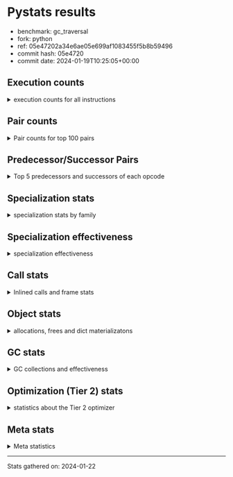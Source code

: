 
# Pystats results

- benchmark: gc_traversal
- fork: python
- ref: 05e47202a34e6ae05e699af1083455f5b8b59496
- commit hash: 05e4720
- commit date: 2024-01-19T10:25:05+00:00

## Execution counts

<details>
<summary> execution counts for all instructions </summary>

|Name | Count | Self | Cumulative | Miss ratio | 
|---|---:|---:|---:|---:|
| LOAD_FAST | 40,210,800 | 16.7% | 16.7% |  |
| STORE_FAST | 40,210,480 | 16.7% | 33.4% |  |
| FOR_ITER_RANGE | 40,122,660 | 16.6% | 50.0% |  |
| JUMP_BACKWARD | 40,042,560 | 16.6% | 66.6% |  |
| LOAD_FAST_LOAD_FAST | 39,960,000 | 16.6% | 83.2% |  |
| STORE_SUBSCR_LIST_INT | 39,959,980 | 16.6% | 99.8% |  |
| LOAD_CONST | 82,640 | 0.0% | 99.8% |  |
| BINARY_OP | 80,280 | 0.0% | 99.8% |  |
| GET_ITER | 80,160 | 0.0% | 99.9% |  |
| BUILD_LIST | 80,160 | 0.0% | 99.9% |  |
| CALL_BUILTIN_CLASS | 80,100 | 0.0% | 99.9% |  |
| LOAD_GLOBAL_BUILTIN | 80,100 | 0.0% | 100.0% |  |
| PUSH_NULL | 10,480 | 0.0% | 100.0% |  |
| LOAD_GLOBAL_MODULE | 10,280 | 0.0% | 100.0% |  |
| LOAD_ATTR_MODULE | 10,220 | 0.0% | 100.0% |  |
| CALL | 5,700 | 0.0% | 100.0% |  |
| CALL_BUILTIN_FAST_WITH_KEYWORDS | 5,080 | 0.0% | 100.0% |  |
| POP_TOP | 2,640 | 0.0% | 100.0% |  |
| POP_JUMP_IF_FALSE | 2,560 | 0.0% | 100.0% |  |
| POP_JUMP_IF_NOT_NONE | 2,560 | 0.0% | 100.0% |  |
| BINARY_OP_ADD_FLOAT | 2,540 | 0.0% | 100.0% | 2.4% |
| BINARY_OP_SUBTRACT_FLOAT | 2,540 | 0.0% | 100.0% |  |
| COMPARE_OP_INT | 2,540 | 0.0% | 100.0% |  |
| LOAD_GLOBAL | 360 | 0.0% | 100.0% |  |
| RETURN_VALUE | 240 | 0.0% | 100.0% |  |
| LOAD_DEREF | 240 | 0.0% | 100.0% |  |
| LOAD_ATTR | 200 | 0.0% | 100.0% |  |
| RESUME_CHECK | 180 | 0.0% | 100.0% |  |
| CALL_FUNCTION_EX | 160 | 0.0% | 100.0% |  |
| FOR_ITER | 120 | 0.0% | 100.0% |  |
| NOP | 80 | 0.0% | 100.0% |  |
| CALL_INTRINSIC_1 | 80 | 0.0% | 100.0% |  |
| COPY_FREE_VARS | 80 | 0.0% | 100.0% |  |
| LIST_EXTEND | 80 | 0.0% | 100.0% |  |
| RESUME | 60 | 0.0% | 100.0% |  |
| CALL_PY_EXACT_ARGS | 60 | 0.0% | 100.0% |  |
| STORE_SUBSCR | 40 | 0.0% | 100.0% |  |
| COMPARE_OP | 40 | 0.0% | 100.0% |  |


</details>

## Pair counts

<details>
<summary> Pair counts for top 100 pairs </summary>

|Pair | Count | Self | Cumulative | 
|---|---:|---:|---:|
| JUMP_BACKWARD FOR_ITER_RANGE | 40,042,520 | 16.6% | 16.6% |
| FOR_ITER_RANGE STORE_FAST | 40,042,520 | 16.6% | 33.2% |
| LOAD_FAST_LOAD_FAST LOAD_FAST | 39,960,000 | 16.6% | 49.8% |
| STORE_FAST LOAD_FAST_LOAD_FAST | 39,960,000 | 16.6% | 66.4% |
| STORE_SUBSCR_LIST_INT JUMP_BACKWARD | 39,959,980 | 16.6% | 83.0% |
| LOAD_FAST STORE_SUBSCR_LIST_INT | 39,959,960 | 16.6% | 99.5% |
| FOR_ITER_RANGE LOAD_FAST | 80,140 | 0.0% | 99.6% |
| CALL_BUILTIN_CLASS GET_ITER | 80,100 | 0.0% | 99.6% |
| LOAD_GLOBAL_BUILTIN LOAD_FAST | 80,100 | 0.0% | 99.6% |
| GET_ITER FOR_ITER_RANGE | 80,080 | 0.0% | 99.7% |
| LOAD_FAST BINARY_OP | 80,040 | 0.0% | 99.7% |
| LOAD_FAST CALL_BUILTIN_CLASS | 80,040 | 0.0% | 99.7% |
| STORE_FAST LOAD_GLOBAL_BUILTIN | 80,040 | 0.0% | 99.8% |
| BINARY_OP STORE_FAST | 80,020 | 0.0% | 99.8% |
| BUILD_LIST LOAD_FAST | 80,000 | 0.0% | 99.8% |
| LOAD_CONST BUILD_LIST | 80,000 | 0.0% | 99.9% |
| LOAD_FAST STORE_FAST | 80,000 | 0.0% | 99.9% |
| STORE_FAST JUMP_BACKWARD | 80,000 | 0.0% | 99.9% |
| STORE_FAST LOAD_CONST | 80,000 | 0.0% | 100.0% |
| LOAD_ATTR_MODULE PUSH_NULL | 10,220 | 0.0% | 100.0% |
| LOAD_GLOBAL_MODULE LOAD_ATTR_MODULE | 10,120 | 0.0% | 100.0% |
| PUSH_NULL CALL | 5,280 | 0.0% | 100.0% |
| STORE_FAST LOAD_FAST | 5,120 | 0.0% | 100.0% |
| STORE_FAST LOAD_GLOBAL_MODULE | 5,080 | 0.0% | 100.0% |
| PUSH_NULL CALL_BUILTIN_FAST_WITH_KEYWORDS | 5,040 | 0.0% | 100.0% |
| CALL STORE_FAST | 2,580 | 0.0% | 100.0% |
| CALL LOAD_FAST | 2,560 | 0.0% | 100.0% |
| LOAD_FAST LOAD_CONST | 2,560 | 0.0% | 100.0% |
| LOAD_FAST POP_JUMP_IF_NOT_NONE | 2,560 | 0.0% | 100.0% |
| POP_JUMP_IF_FALSE JUMP_BACKWARD | 2,560 | 0.0% | 100.0% |
| POP_JUMP_IF_NOT_NONE LOAD_FAST | 2,560 | 0.0% | 100.0% |
| BINARY_OP_ADD_FLOAT STORE_FAST | 2,540 | 0.0% | 100.0% |
| CALL_BUILTIN_FAST_WITH_KEYWORDS POP_TOP | 2,540 | 0.0% | 100.0% |
| CALL_BUILTIN_FAST_WITH_KEYWORDS STORE_FAST | 2,540 | 0.0% | 100.0% |
| COMPARE_OP_INT POP_JUMP_IF_FALSE | 2,540 | 0.0% | 100.0% |
| POP_TOP LOAD_GLOBAL_MODULE | 2,520 | 0.0% | 100.0% |
| LOAD_CONST COMPARE_OP_INT | 2,520 | 0.0% | 100.0% |
| LOAD_FAST BINARY_OP_SUBTRACT_FLOAT | 2,520 | 0.0% | 100.0% |
| LOAD_FAST LOAD_GLOBAL_MODULE | 2,520 | 0.0% | 100.0% |
| BINARY_OP_SUBTRACT_FLOAT BINARY_OP_ADD_FLOAT | 2,520 | 0.0% | 100.0% |
| CALL CALL | 260 | 0.0% | 100.0% |
| STORE_FAST LOAD_GLOBAL | 240 | 0.0% | 100.0% |
| BINARY_OP BINARY_OP | 220 | 0.0% | 100.0% |
| PUSH_NULL LOAD_FAST | 160 | 0.0% | 100.0% |
| LOAD_DEREF PUSH_NULL | 160 | 0.0% | 100.0% |
| LOAD_FAST RETURN_VALUE | 160 | 0.0% | 100.0% |
| LOAD_FAST CALL | 160 | 0.0% | 100.0% |
| LOAD_GLOBAL LOAD_GLOBAL_MODULE | 120 | 0.0% | 100.0% |
| CALL POP_TOP | 100 | 0.0% | 100.0% |
| LOAD_ATTR PUSH_NULL | 100 | 0.0% | 100.0% |
| LOAD_ATTR LOAD_ATTR_MODULE | 100 | 0.0% | 100.0% |
| LOAD_GLOBAL LOAD_ATTR | 100 | 0.0% | 100.0% |
| LOAD_GLOBAL_MODULE LOAD_ATTR | 100 | 0.0% | 100.0% |
| GET_ITER FOR_ITER | 80 | 0.0% | 100.0% |
| NOP LOAD_DEREF | 80 | 0.0% | 100.0% |
| POP_TOP NOP | 80 | 0.0% | 100.0% |
| RETURN_VALUE RETURN_VALUE | 80 | 0.0% | 100.0% |
| RETURN_VALUE STORE_FAST | 80 | 0.0% | 100.0% |
| BUILD_LIST LOAD_DEREF | 80 | 0.0% | 100.0% |
| BUILD_LIST STORE_FAST | 80 | 0.0% | 100.0% |
| CALL_FUNCTION_EX COPY_FREE_VARS | 80 | 0.0% | 100.0% |
| CALL_INTRINSIC_1 CALL_FUNCTION_EX | 80 | 0.0% | 100.0% |
| LIST_EXTEND CALL_INTRINSIC_1 | 80 | 0.0% | 100.0% |
| LOAD_CONST STORE_FAST | 80 | 0.0% | 100.0% |
| LOAD_DEREF LIST_EXTEND | 80 | 0.0% | 100.0% |
| LOAD_FAST BUILD_LIST | 80 | 0.0% | 100.0% |
| LOAD_FAST CALL_FUNCTION_EX | 80 | 0.0% | 100.0% |
| LOAD_GLOBAL LOAD_FAST | 80 | 0.0% | 100.0% |
| CALL GET_ITER | 60 | 0.0% | 100.0% |
| CALL CALL_BUILTIN_CLASS | 60 | 0.0% | 100.0% |
| CALL_FUNCTION_EX RESUME_CHECK | 60 | 0.0% | 100.0% |
| COPY_FREE_VARS RESUME_CHECK | 60 | 0.0% | 100.0% |
| FOR_ITER FOR_ITER_RANGE | 60 | 0.0% | 100.0% |
| LOAD_GLOBAL LOAD_GLOBAL_BUILTIN | 60 | 0.0% | 100.0% |
| CALL_PY_EXACT_ARGS RESUME_CHECK | 60 | 0.0% | 100.0% |
| LOAD_GLOBAL_MODULE LOAD_FAST | 60 | 0.0% | 100.0% |
| RESUME_CHECK BUILD_LIST | 60 | 0.0% | 100.0% |
| RESUME_CHECK LOAD_CONST | 60 | 0.0% | 100.0% |
| RESUME_CHECK LOAD_DEREF | 60 | 0.0% | 100.0% |
| POP_TOP LOAD_GLOBAL | 40 | 0.0% | 100.0% |
| RETURN_VALUE LOAD_GLOBAL | 40 | 0.0% | 100.0% |
| RETURN_VALUE LOAD_GLOBAL_MODULE | 40 | 0.0% | 100.0% |
| CALL CALL_BUILTIN_FAST_WITH_KEYWORDS | 40 | 0.0% | 100.0% |
| FOR_ITER STORE_FAST | 40 | 0.0% | 100.0% |
| JUMP_BACKWARD FOR_ITER | 40 | 0.0% | 100.0% |
| LOAD_CONST COMPARE_OP | 40 | 0.0% | 100.0% |
| LOAD_FAST STORE_SUBSCR | 40 | 0.0% | 100.0% |
| LOAD_FAST LOAD_GLOBAL | 40 | 0.0% | 100.0% |
| LOAD_FAST CALL_PY_EXACT_ARGS | 40 | 0.0% | 100.0% |
| STORE_SUBSCR JUMP_BACKWARD | 20 | 0.0% | 100.0% |
| STORE_SUBSCR STORE_SUBSCR_LIST_INT | 20 | 0.0% | 100.0% |
| BINARY_OP BINARY_OP_ADD_FLOAT | 20 | 0.0% | 100.0% |
| BINARY_OP BINARY_OP_SUBTRACT_FLOAT | 20 | 0.0% | 100.0% |
| CALL RESUME | 20 | 0.0% | 100.0% |
| CALL CALL_PY_EXACT_ARGS | 20 | 0.0% | 100.0% |
| CALL_FUNCTION_EX RESUME | 20 | 0.0% | 100.0% |
| COMPARE_OP POP_JUMP_IF_FALSE | 20 | 0.0% | 100.0% |
| COMPARE_OP COMPARE_OP_INT | 20 | 0.0% | 100.0% |
| COPY_FREE_VARS RESUME | 20 | 0.0% | 100.0% |
| FOR_ITER LOAD_FAST | 20 | 0.0% | 100.0% |


</details>

## Predecessor/Successor Pairs

<details>
<summary> Top 5 predecessors and successors of each opcode </summary>

### GET_ITER

<details>
<summary> Successors and predecessors for GET_ITER </summary>

|Predecessors | Count | Percentage | 
|---|---:|---:|
| CALL_BUILTIN_CLASS | 80,100 | 99.9% |
| CALL | 60 | 0.1% |

|Successors | Count | Percentage | 
|---|---:|---:|
| FOR_ITER_RANGE | 80,080 | 99.9% |
| FOR_ITER | 80 | 0.1% |


</details>

### NOP

<details>
<summary> Successors and predecessors for NOP </summary>

|Predecessors | Count | Percentage | 
|---|---:|---:|
| POP_TOP | 80 | 100.0% |

|Successors | Count | Percentage | 
|---|---:|---:|
| LOAD_DEREF | 80 | 100.0% |


</details>

### POP_TOP

<details>
<summary> Successors and predecessors for POP_TOP </summary>

|Predecessors | Count | Percentage | 
|---|---:|---:|
| CALL_BUILTIN_FAST_WITH_KEYWORDS | 2,540 | 96.2% |
| CALL | 100 | 3.8% |

|Successors | Count | Percentage | 
|---|---:|---:|
| LOAD_GLOBAL_MODULE | 2,520 | 95.5% |
| NOP | 80 | 3.0% |
| LOAD_GLOBAL | 40 | 1.5% |


</details>

### PUSH_NULL

<details>
<summary> Successors and predecessors for PUSH_NULL </summary>

|Predecessors | Count | Percentage | 
|---|---:|---:|
| LOAD_ATTR_MODULE | 10,220 | 97.5% |
| LOAD_DEREF | 160 | 1.5% |
| LOAD_ATTR | 100 | 1.0% |

|Successors | Count | Percentage | 
|---|---:|---:|
| CALL | 5,280 | 50.4% |
| CALL_BUILTIN_FAST_WITH_KEYWORDS | 5,040 | 48.1% |
| LOAD_FAST | 160 | 1.5% |


</details>

### RETURN_VALUE

<details>
<summary> Successors and predecessors for RETURN_VALUE </summary>

|Predecessors | Count | Percentage | 
|---|---:|---:|
| LOAD_FAST | 160 | 66.7% |
| RETURN_VALUE | 80 | 33.3% |

|Successors | Count | Percentage | 
|---|---:|---:|
| RETURN_VALUE | 80 | 33.3% |
| STORE_FAST | 80 | 33.3% |
| LOAD_GLOBAL | 40 | 16.7% |
| LOAD_GLOBAL_MODULE | 40 | 16.7% |


</details>

### STORE_SUBSCR

<details>
<summary> Successors and predecessors for STORE_SUBSCR </summary>

|Predecessors | Count | Percentage | 
|---|---:|---:|
| LOAD_FAST | 40 | 100.0% |

|Successors | Count | Percentage | 
|---|---:|---:|
| JUMP_BACKWARD | 20 | 50.0% |
| STORE_SUBSCR_LIST_INT | 20 | 50.0% |


</details>

### BINARY_OP

<details>
<summary> Successors and predecessors for BINARY_OP </summary>

|Predecessors | Count | Percentage | 
|---|---:|---:|
| LOAD_FAST | 80,040 | 99.7% |
| BINARY_OP | 220 | 0.3% |
| BINARY_OP_SUBTRACT_FLOAT | 20 | 0.0% |

|Successors | Count | Percentage | 
|---|---:|---:|
| STORE_FAST | 80,020 | 99.7% |
| BINARY_OP | 220 | 0.3% |
| BINARY_OP_ADD_FLOAT | 20 | 0.0% |
| BINARY_OP_SUBTRACT_FLOAT | 20 | 0.0% |


</details>

### BUILD_LIST

<details>
<summary> Successors and predecessors for BUILD_LIST </summary>

|Predecessors | Count | Percentage | 
|---|---:|---:|
| LOAD_CONST | 80,000 | 99.8% |
| LOAD_FAST | 80 | 0.1% |
| RESUME_CHECK | 60 | 0.1% |
| RESUME | 20 | 0.0% |

|Successors | Count | Percentage | 
|---|---:|---:|
| LOAD_FAST | 80,000 | 99.8% |
| LOAD_DEREF | 80 | 0.1% |
| STORE_FAST | 80 | 0.1% |


</details>

### CALL

<details>
<summary> Successors and predecessors for CALL </summary>

|Predecessors | Count | Percentage | 
|---|---:|---:|
| PUSH_NULL | 5,280 | 92.6% |
| CALL | 260 | 4.6% |
| LOAD_FAST | 160 | 2.8% |

|Successors | Count | Percentage | 
|---|---:|---:|
| STORE_FAST | 2,580 | 45.3% |
| LOAD_FAST | 2,560 | 44.9% |
| CALL | 260 | 4.6% |
| POP_TOP | 100 | 1.8% |
| GET_ITER | 60 | 1.1% |


</details>

### CALL_FUNCTION_EX

<details>
<summary> Successors and predecessors for CALL_FUNCTION_EX </summary>

|Predecessors | Count | Percentage | 
|---|---:|---:|
| CALL_INTRINSIC_1 | 80 | 50.0% |
| LOAD_FAST | 80 | 50.0% |

|Successors | Count | Percentage | 
|---|---:|---:|
| COPY_FREE_VARS | 80 | 50.0% |
| RESUME_CHECK | 60 | 37.5% |
| RESUME | 20 | 12.5% |


</details>

### CALL_INTRINSIC_1

<details>
<summary> Successors and predecessors for CALL_INTRINSIC_1 </summary>

|Predecessors | Count | Percentage | 
|---|---:|---:|
| LIST_EXTEND | 80 | 100.0% |

|Successors | Count | Percentage | 
|---|---:|---:|
| CALL_FUNCTION_EX | 80 | 100.0% |


</details>

### COMPARE_OP

<details>
<summary> Successors and predecessors for COMPARE_OP </summary>

|Predecessors | Count | Percentage | 
|---|---:|---:|
| LOAD_CONST | 40 | 100.0% |

|Successors | Count | Percentage | 
|---|---:|---:|
| POP_JUMP_IF_FALSE | 20 | 50.0% |
| COMPARE_OP_INT | 20 | 50.0% |


</details>

### COPY_FREE_VARS

<details>
<summary> Successors and predecessors for COPY_FREE_VARS </summary>

|Predecessors | Count | Percentage | 
|---|---:|---:|
| CALL_FUNCTION_EX | 80 | 100.0% |

|Successors | Count | Percentage | 
|---|---:|---:|
| RESUME_CHECK | 60 | 75.0% |
| RESUME | 20 | 25.0% |


</details>

### FOR_ITER

<details>
<summary> Successors and predecessors for FOR_ITER </summary>

|Predecessors | Count | Percentage | 
|---|---:|---:|
| GET_ITER | 80 | 66.7% |
| JUMP_BACKWARD | 40 | 33.3% |

|Successors | Count | Percentage | 
|---|---:|---:|
| FOR_ITER_RANGE | 60 | 50.0% |
| STORE_FAST | 40 | 33.3% |
| LOAD_FAST | 20 | 16.7% |


</details>

### JUMP_BACKWARD

<details>
<summary> Successors and predecessors for JUMP_BACKWARD </summary>

|Predecessors | Count | Percentage | 
|---|---:|---:|
| STORE_SUBSCR_LIST_INT | 39,959,980 | 99.8% |
| STORE_FAST | 80,000 | 0.2% |
| POP_JUMP_IF_FALSE | 2,560 | 0.0% |
| STORE_SUBSCR | 20 | 0.0% |

|Successors | Count | Percentage | 
|---|---:|---:|
| FOR_ITER_RANGE | 40,042,520 | 100.0% |
| FOR_ITER | 40 | 0.0% |


</details>

### LIST_EXTEND

<details>
<summary> Successors and predecessors for LIST_EXTEND </summary>

|Predecessors | Count | Percentage | 
|---|---:|---:|
| LOAD_DEREF | 80 | 100.0% |

|Successors | Count | Percentage | 
|---|---:|---:|
| CALL_INTRINSIC_1 | 80 | 100.0% |


</details>

### LOAD_ATTR

<details>
<summary> Successors and predecessors for LOAD_ATTR </summary>

|Predecessors | Count | Percentage | 
|---|---:|---:|
| LOAD_GLOBAL | 100 | 50.0% |
| LOAD_GLOBAL_MODULE | 100 | 50.0% |

|Successors | Count | Percentage | 
|---|---:|---:|
| PUSH_NULL | 100 | 50.0% |
| LOAD_ATTR_MODULE | 100 | 50.0% |


</details>

### LOAD_CONST

<details>
<summary> Successors and predecessors for LOAD_CONST </summary>

|Predecessors | Count | Percentage | 
|---|---:|---:|
| STORE_FAST | 80,000 | 96.8% |
| LOAD_FAST | 2,560 | 3.1% |
| RESUME_CHECK | 60 | 0.1% |
| RESUME | 20 | 0.0% |

|Successors | Count | Percentage | 
|---|---:|---:|
| BUILD_LIST | 80,000 | 96.8% |
| COMPARE_OP_INT | 2,520 | 3.0% |
| STORE_FAST | 80 | 0.1% |
| COMPARE_OP | 40 | 0.0% |


</details>

### LOAD_DEREF

<details>
<summary> Successors and predecessors for LOAD_DEREF </summary>

|Predecessors | Count | Percentage | 
|---|---:|---:|
| NOP | 80 | 33.3% |
| BUILD_LIST | 80 | 33.3% |
| RESUME_CHECK | 60 | 25.0% |
| RESUME | 20 | 8.3% |

|Successors | Count | Percentage | 
|---|---:|---:|
| PUSH_NULL | 160 | 66.7% |
| LIST_EXTEND | 80 | 33.3% |


</details>

### LOAD_FAST

<details>
<summary> Successors and predecessors for LOAD_FAST </summary>

|Predecessors | Count | Percentage | 
|---|---:|---:|
| LOAD_FAST_LOAD_FAST | 39,960,000 | 99.4% |
| FOR_ITER_RANGE | 80,140 | 0.2% |
| LOAD_GLOBAL_BUILTIN | 80,100 | 0.2% |
| BUILD_LIST | 80,000 | 0.2% |
| STORE_FAST | 5,120 | 0.0% |

|Successors | Count | Percentage | 
|---|---:|---:|
| STORE_SUBSCR_LIST_INT | 39,959,960 | 99.4% |
| BINARY_OP | 80,040 | 0.2% |
| CALL_BUILTIN_CLASS | 80,040 | 0.2% |
| STORE_FAST | 80,000 | 0.2% |
| LOAD_CONST | 2,560 | 0.0% |


</details>

### LOAD_FAST_LOAD_FAST

<details>
<summary> Successors and predecessors for LOAD_FAST_LOAD_FAST </summary>

|Predecessors | Count | Percentage | 
|---|---:|---:|
| STORE_FAST | 39,960,000 | 100.0% |

|Successors | Count | Percentage | 
|---|---:|---:|
| LOAD_FAST | 39,960,000 | 100.0% |


</details>

### LOAD_GLOBAL

<details>
<summary> Successors and predecessors for LOAD_GLOBAL </summary>

|Predecessors | Count | Percentage | 
|---|---:|---:|
| STORE_FAST | 240 | 66.7% |
| POP_TOP | 40 | 11.1% |
| RETURN_VALUE | 40 | 11.1% |
| LOAD_FAST | 40 | 11.1% |

|Successors | Count | Percentage | 
|---|---:|---:|
| LOAD_GLOBAL_MODULE | 120 | 33.3% |
| LOAD_ATTR | 100 | 27.8% |
| LOAD_FAST | 80 | 22.2% |
| LOAD_GLOBAL_BUILTIN | 60 | 16.7% |


</details>

### POP_JUMP_IF_FALSE

<details>
<summary> Successors and predecessors for POP_JUMP_IF_FALSE </summary>

|Predecessors | Count | Percentage | 
|---|---:|---:|
| COMPARE_OP_INT | 2,540 | 99.2% |
| COMPARE_OP | 20 | 0.8% |

|Successors | Count | Percentage | 
|---|---:|---:|
| JUMP_BACKWARD | 2,560 | 100.0% |


</details>

### POP_JUMP_IF_NOT_NONE

<details>
<summary> Successors and predecessors for POP_JUMP_IF_NOT_NONE </summary>

|Predecessors | Count | Percentage | 
|---|---:|---:|
| LOAD_FAST | 2,560 | 100.0% |

|Successors | Count | Percentage | 
|---|---:|---:|
| LOAD_FAST | 2,560 | 100.0% |


</details>

### STORE_FAST

<details>
<summary> Successors and predecessors for STORE_FAST </summary>

|Predecessors | Count | Percentage | 
|---|---:|---:|
| FOR_ITER_RANGE | 40,042,520 | 99.6% |
| BINARY_OP | 80,020 | 0.2% |
| LOAD_FAST | 80,000 | 0.2% |
| CALL | 2,580 | 0.0% |
| BINARY_OP_ADD_FLOAT | 2,540 | 0.0% |

|Successors | Count | Percentage | 
|---|---:|---:|
| LOAD_FAST_LOAD_FAST | 39,960,000 | 99.4% |
| LOAD_GLOBAL_BUILTIN | 80,040 | 0.2% |
| JUMP_BACKWARD | 80,000 | 0.2% |
| LOAD_CONST | 80,000 | 0.2% |
| LOAD_FAST | 5,120 | 0.0% |


</details>

### RESUME

<details>
<summary> Successors and predecessors for RESUME </summary>

|Predecessors | Count | Percentage | 
|---|---:|---:|
| CALL | 20 | 33.3% |
| CALL_FUNCTION_EX | 20 | 33.3% |
| COPY_FREE_VARS | 20 | 33.3% |

|Successors | Count | Percentage | 
|---|---:|---:|
| BUILD_LIST | 20 | 33.3% |
| LOAD_CONST | 20 | 33.3% |
| LOAD_DEREF | 20 | 33.3% |


</details>

### BINARY_OP_ADD_FLOAT

<details>
<summary> Successors and predecessors for BINARY_OP_ADD_FLOAT </summary>

|Predecessors | Count | Percentage | 
|---|---:|---:|
| BINARY_OP_SUBTRACT_FLOAT | 2,520 | 99.2% |
| BINARY_OP | 20 | 0.8% |

|Successors | Count | Percentage | 
|---|---:|---:|
| STORE_FAST | 2,540 | 100.0% |


</details>

### BINARY_OP_SUBTRACT_FLOAT

<details>
<summary> Successors and predecessors for BINARY_OP_SUBTRACT_FLOAT </summary>

|Predecessors | Count | Percentage | 
|---|---:|---:|
| LOAD_FAST | 2,520 | 99.2% |
| BINARY_OP | 20 | 0.8% |

|Successors | Count | Percentage | 
|---|---:|---:|
| BINARY_OP_ADD_FLOAT | 2,520 | 99.2% |
| BINARY_OP | 20 | 0.8% |


</details>

### CALL_BUILTIN_CLASS

<details>
<summary> Successors and predecessors for CALL_BUILTIN_CLASS </summary>

|Predecessors | Count | Percentage | 
|---|---:|---:|
| LOAD_FAST | 80,040 | 99.9% |
| CALL | 60 | 0.1% |

|Successors | Count | Percentage | 
|---|---:|---:|
| GET_ITER | 80,100 | 100.0% |


</details>

### CALL_BUILTIN_FAST_WITH_KEYWORDS

<details>
<summary> Successors and predecessors for CALL_BUILTIN_FAST_WITH_KEYWORDS </summary>

|Predecessors | Count | Percentage | 
|---|---:|---:|
| PUSH_NULL | 5,040 | 99.2% |
| CALL | 40 | 0.8% |

|Successors | Count | Percentage | 
|---|---:|---:|
| POP_TOP | 2,540 | 50.0% |
| STORE_FAST | 2,540 | 50.0% |


</details>

### CALL_PY_EXACT_ARGS

<details>
<summary> Successors and predecessors for CALL_PY_EXACT_ARGS </summary>

|Predecessors | Count | Percentage | 
|---|---:|---:|
| LOAD_FAST | 40 | 66.7% |
| CALL | 20 | 33.3% |

|Successors | Count | Percentage | 
|---|---:|---:|
| RESUME_CHECK | 60 | 100.0% |


</details>

### COMPARE_OP_INT

<details>
<summary> Successors and predecessors for COMPARE_OP_INT </summary>

|Predecessors | Count | Percentage | 
|---|---:|---:|
| LOAD_CONST | 2,520 | 99.2% |
| COMPARE_OP | 20 | 0.8% |

|Successors | Count | Percentage | 
|---|---:|---:|
| POP_JUMP_IF_FALSE | 2,540 | 100.0% |


</details>

### FOR_ITER_RANGE

<details>
<summary> Successors and predecessors for FOR_ITER_RANGE </summary>

|Predecessors | Count | Percentage | 
|---|---:|---:|
| JUMP_BACKWARD | 40,042,520 | 99.8% |
| GET_ITER | 80,080 | 0.2% |
| FOR_ITER | 60 | 0.0% |

|Successors | Count | Percentage | 
|---|---:|---:|
| STORE_FAST | 40,042,520 | 99.8% |
| LOAD_FAST | 80,140 | 0.2% |


</details>

### LOAD_ATTR_MODULE

<details>
<summary> Successors and predecessors for LOAD_ATTR_MODULE </summary>

|Predecessors | Count | Percentage | 
|---|---:|---:|
| LOAD_GLOBAL_MODULE | 10,120 | 99.0% |
| LOAD_ATTR | 100 | 1.0% |

|Successors | Count | Percentage | 
|---|---:|---:|
| PUSH_NULL | 10,220 | 100.0% |


</details>

### LOAD_GLOBAL_BUILTIN

<details>
<summary> Successors and predecessors for LOAD_GLOBAL_BUILTIN </summary>

|Predecessors | Count | Percentage | 
|---|---:|---:|
| STORE_FAST | 80,040 | 99.9% |
| LOAD_GLOBAL | 60 | 0.1% |

|Successors | Count | Percentage | 
|---|---:|---:|
| LOAD_FAST | 80,100 | 100.0% |


</details>

### LOAD_GLOBAL_MODULE

<details>
<summary> Successors and predecessors for LOAD_GLOBAL_MODULE </summary>

|Predecessors | Count | Percentage | 
|---|---:|---:|
| STORE_FAST | 5,080 | 49.4% |
| POP_TOP | 2,520 | 24.5% |
| LOAD_FAST | 2,520 | 24.5% |
| LOAD_GLOBAL | 120 | 1.2% |
| RETURN_VALUE | 40 | 0.4% |

|Successors | Count | Percentage | 
|---|---:|---:|
| LOAD_ATTR_MODULE | 10,120 | 98.4% |
| LOAD_ATTR | 100 | 1.0% |
| LOAD_FAST | 60 | 0.6% |


</details>

### RESUME_CHECK

<details>
<summary> Successors and predecessors for RESUME_CHECK </summary>

|Predecessors | Count | Percentage | 
|---|---:|---:|
| CALL_FUNCTION_EX | 60 | 33.3% |
| COPY_FREE_VARS | 60 | 33.3% |
| CALL_PY_EXACT_ARGS | 60 | 33.3% |

|Successors | Count | Percentage | 
|---|---:|---:|
| BUILD_LIST | 60 | 33.3% |
| LOAD_CONST | 60 | 33.3% |
| LOAD_DEREF | 60 | 33.3% |


</details>

### STORE_SUBSCR_LIST_INT

<details>
<summary> Successors and predecessors for STORE_SUBSCR_LIST_INT </summary>

|Predecessors | Count | Percentage | 
|---|---:|---:|
| LOAD_FAST | 39,959,960 | 100.0% |
| STORE_SUBSCR | 20 | 0.0% |

|Successors | Count | Percentage | 
|---|---:|---:|
| JUMP_BACKWARD | 39,959,980 | 100.0% |


</details>


</details>

## Specialization stats

<details>
<summary> specialization stats by family </summary>

### BINARY_OP

<details>
<summary> specialization stats for BINARY_OP family </summary>

|Kind | Count | Ratio | 
|---|---:|---:|
|     deferred | 80,100 | 93.8% |
|          hit | 5,020 | 5.9% |
|         miss | 60 | 0.1% |

| | Count | Ratio | 
|---|---:|---:|
| Success | 40 | 16.7% |
| Failure | 200 | 83.3% |

|Failure kind | Count | Ratio | 
|---|---:|---:|
| multiply different types | 200 | 100.0% |


</details>

### CALL

<details>
<summary> specialization stats for CALL family </summary>

|Kind | Count | Ratio | 
|---|---:|---:|
|     deferred | 5,320 | 5.9% |
|          hit | 85,240 | 93.7% |

| | Count | Ratio | 
|---|---:|---:|
| Success | 120 | 31.6% |
| Failure | 260 | 68.4% |

|Failure kind | Count | Ratio | 
|---|---:|---:|
| cfunc noargs | 260 | 100.0% |


</details>

### COMPARE_OP

<details>
<summary> specialization stats for COMPARE_OP family </summary>

|Kind | Count | Ratio | 
|---|---:|---:|
|     deferred | 20 | 0.8% |
|          hit | 2,540 | 98.4% |

| | Count | Ratio | 
|---|---:|---:|
| Success | 20 | 100.0% |
| Failure | 0 | 0.0% |


</details>

### FOR_ITER

<details>
<summary> specialization stats for FOR_ITER family </summary>

|Kind | Count | Ratio | 
|---|---:|---:|
|     deferred | 60 | 0.0% |
|          hit | 40,122,660 | 100.0% |

| | Count | Ratio | 
|---|---:|---:|
| Success | 60 | 100.0% |
| Failure | 0 | 0.0% |


</details>

### LOAD_ATTR

<details>
<summary> specialization stats for LOAD_ATTR family </summary>

|Kind | Count | Ratio | 
|---|---:|---:|
|     deferred | 100 | 1.0% |
|          hit | 10,220 | 98.1% |

| | Count | Ratio | 
|---|---:|---:|
| Success | 100 | 100.0% |
| Failure | 0 | 0.0% |


</details>

### LOAD_GLOBAL

<details>
<summary> specialization stats for LOAD_GLOBAL family </summary>

|Kind | Count | Ratio | 
|---|---:|---:|
|     deferred | 180 | 0.2% |
|          hit | 90,380 | 99.6% |

| | Count | Ratio | 
|---|---:|---:|
| Success | 180 | 100.0% |
| Failure | 0 | 0.0% |


</details>

### POP_JUMP_IF_FALSE

<details>
<summary> specialization stats for POP_JUMP_IF_FALSE family </summary>


</details>

### POP_JUMP_IF_NOT_NONE

<details>
<summary> specialization stats for POP_JUMP_IF_NOT_NONE family </summary>


</details>

### STORE_SUBSCR

<details>
<summary> specialization stats for STORE_SUBSCR family </summary>

|Kind | Count | Ratio | 
|---|---:|---:|
|     deferred | 20 | 0.0% |
|          hit | 39,959,980 | 100.0% |

| | Count | Ratio | 
|---|---:|---:|
| Success | 20 | 100.0% |
| Failure | 0 | 0.0% |


</details>


</details>

## Specialization effectiveness

<details>
<summary> specialization effectiveness </summary>

|Instructions | Count | Ratio | 
|---|---:|---:|
| Basic | 160,680,940 | 66.7% |
| Not specialized | 91,860 | 0.0% |
| Specialized hits | 80,276,220 | 33.3% |
| Specialized misses | 60 | 0.0% |

### Deferred by instruction

<details>
<summary> deferred by instruction </summary>

|Name | Count | Ratio | 
|---|---:|---:|
| BINARY_OP | 80,100 | 93.4% |
| CALL | 5,320 | 6.2% |
| LOAD_GLOBAL | 180 | 0.2% |
| LOAD_ATTR | 100 | 0.1% |
| FOR_ITER | 60 | 0.1% |
| STORE_SUBSCR | 20 | 0.0% |
| COMPARE_OP | 20 | 0.0% |
| BINARY_SLICE | 0 | 0.0% |
| STORE_SLICE | 0 | 0.0% |
| BINARY_SUBSCR | 0 | 0.0% |


</details>

### Misses by instruction

<details>
<summary> misses by instruction </summary>

|Name | Count | Ratio | 
|---|---:|---:|
| BINARY_OP_ADD_FLOAT | 60 | 100.0% |
| GET_ITER | 0 | 0.0% |
| NOP | 0 | 0.0% |
| POP_TOP | 0 | 0.0% |
| PUSH_NULL | 0 | 0.0% |
| RETURN_VALUE | 0 | 0.0% |
| BUILD_LIST | 0 | 0.0% |
| CALL_FUNCTION_EX | 0 | 0.0% |
| CALL_INTRINSIC_1 | 0 | 0.0% |
| COPY_FREE_VARS | 0 | 0.0% |


</details>


</details>

## Call stats

<details>
<summary> Inlined calls and frame stats </summary>

| | Count | Ratio | 
|---|---:|---:|
| Calls to PyEval_EvalDefault | 0 | 0.0% |
| Calls to Python functions inlined | 240 | 100.0% |
| Calls via PyEval_EvalFrame (total) | 0 | 0.0% |
| Calls via PyEval_EvalFrame (vector) | 0 | 0.0% |
| Calls via PyEval_EvalFrame (generator) | 0 | 0.0% |
| Calls via PyEval_EvalFrame (legacy) | 0 | 0.0% |
| Calls via PyEval_EvalFrame (function vectorcall) | 0 | 0.0% |
| Calls via PyEval_EvalFrame (build class) | 0 | 0.0% |
| Calls via PyEval_EvalFrame (slot) | 0 | 0.0% |
| Calls via PyEval_EvalFrame (function ex) | 160 | 66.7% |
| Calls via PyEval_EvalFrame (api) | 0 | 0.0% |
| Calls via PyEval_EvalFrame (method) | 0 | 0.0% |
| Frame objects created | 0 | 0.0% |
| Frames pushed | 60 | 25.0% |


</details>

## Object stats

<details>
<summary> allocations, frees and dict materializatons </summary>

| | Count | Ratio | 
|---|---:|---:|
| Allocations from freelist | 85,840 | 0.4% |
| Frees to freelist | 92,420 |  |
| Allocations | 22,581,580 | 99.6% |
| Allocations to 512 bytes | 22,506,700 | 99.3% |
| Allocations to 4 kbytes | 35,840 | 0.2% |
| Allocations over 4 kbytes | 39,040 | 0.2% |
| Frees | 22,588,880 |  |
| New values | 0 |  |
| Interpreter increfs | 102,197,980 | 99.9% |
| Interpreter decrefs | 84,675,480 | 67.8% |
| Increfs | 120,060 | 0.1% |
| Decrefs | 40,155,660 | 32.2% |
| Materialize dict (on request) | 0 |  |
| Materialize dict (new key) | 0 |  |
| Materialize dict (too big) | 0 |  |
| Materialize dict (str subclass) | 0 |  |
| Dematerialize dict | 0 |  |
| Method cache hits | 80 |  |
| Method cache misses | 20 |  |
| Method cache collisions | 20 |  |
| Method cache dunder hits | 0 |  |
| Method cache dunder misses | 0 |  |


</details>

## GC stats

<details>
<summary> GC collections and effectiveness </summary>

|Generation | Collections | Objects collected | Object visits | 
|---:|---:|---:|---:|
| 0 | 100 | 1,920 | 52,008,720 |
| 1 | 0 | 0 | 0 |
| 2 | 5,120 | 0 | 5,695,844,640 |


</details>

## Optimization (Tier 2) stats

<details>
<summary> statistics about the Tier 2 optimizer </summary>

| | Count | Ratio | 
|---|---:|---:|
| Optimization attempts | 0 |  |
| Traces created | 0 |  |
| Trace stack overflow | 0 |  |
| Trace stack underflow | 0 |  |
| Trace too long | 0 |  |
| Trace too short | 0 |  |
| Inner loop found | 0 |  |
| Recursive call | 0 |  |
| Low confidence | 0 |  |
| Traces executed | 0 |  |
| Uops executed | 0 |  |

### Trace length histogram

<details>
<summary> trace length histogram </summary>

|Range | Count | Ratio | 
|---|---:|---:|
| <= 1 | 0 |  |


</details>

### Optimized trace length histogram

<details>
<summary> optimized trace length histogram </summary>

|Range | Count | Ratio | 
|---|---:|---:|
| <= 1 | 0 |  |


</details>

### Trace run length histogram

<details>
<summary> trace run length histogram </summary>

|Range | Count | Ratio | 
|---|---:|---:|
| <= 1 | 0 |  |


</details>

### Uop execution stats

<details>
<summary> uop execution stats </summary>


</details>

### Unsupported opcodes

<details>
<summary> unsupported opcodes </summary>


</details>


</details>

## Meta stats

<details>
<summary> Meta statistics </summary>

| | Count | 
|---|---:|
| Number of data files | 20 |


</details>

---
Stats gathered on: 2024-01-22
